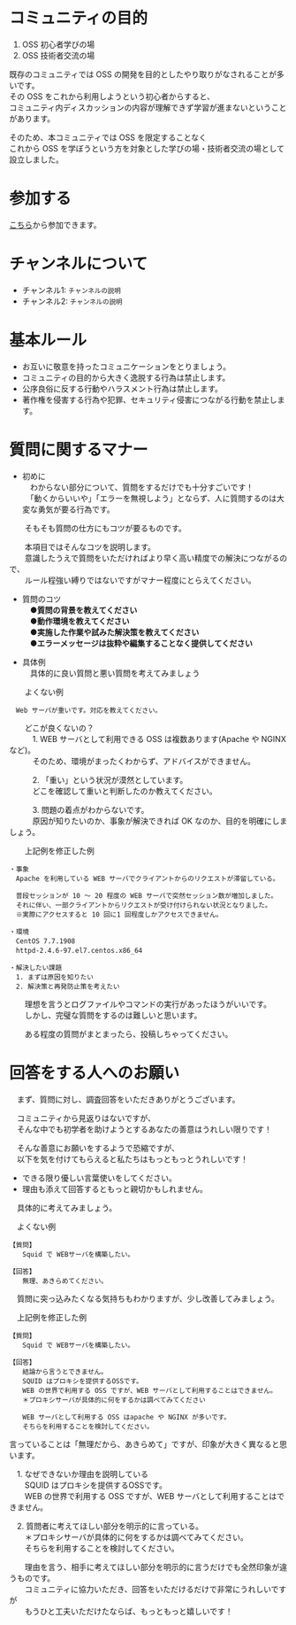 # コミュニティの目的
1. OSS 初心者学びの場
2. OSS 技術者交流の場

既存のコミュニティでは OSS の開発を目的としたやり取りがなされることが多いです。  
その OSS をこれから利用しようという初心者からすると、  
コミュニティ内ディスカッションの内容が理解できず学習が進まないということがあります。

そのため、本コミュニティでは OSS を限定することなく  
これから OSS を学ぼうという方を対象とした学びの場・技術者交流の場として設立しました。

# 参加する
[こちら](http://sti-testbbs.slack.com)から参加できます。

# チャンネルについて
* チャンネル1: ```チャンネルの説明```
* チャンネル2: ```チャンネルの説明```

# 基本ルール
* お互いに敬意を持ったコミュニケーションをとりましょう。
* コミュニティの目的から大きく逸脱する行為は禁止します。
* 公序良俗に反する行動やハラスメント行為は禁止します。
* 著作権を侵害する行為や犯罪、セキュリティ侵害につながる行動を禁止します。

# 質問に関するマナー
* 初めに  
　わからない部分について、質問をするだけでも十分すごいです！  
　「動くからいいや」「エラーを無視しよう」とならず、人に質問するのは大変な勇気が要る行為です。
 
　　そもそも質問の仕方にもコツが要るものです。

　　本項目ではそんなコツを説明します。  
　　意識したうえで質問をいただければより早く高い精度での解決につながるので、  
　　ルール程強い縛りではないですがマナー程度にとらえてください。
 
* 質問のコツ  
　●**質問の背景を教えてください**  
　●**動作環境を教えてください**  
　●**実施した作業や試みた解決策を教えてください**  
　●**エラーメッセージは抜粋や編集することなく提供してください**  

* 具体例  
　具体的に良い質問と悪い質問を考えてみましょう

　　よくない例  
```
　Web サーバが重いです。対応を教えてください。  
```

　　どこが良くないの？  
　　　1. WEB サーバとして利用できる OSS は複数あります(Apache や NGINX など)。  
　　　そのため、環境がまったくわからず、アドバイスができません。

　　　2. 「重い」という状況が漠然としています。  
　　　どこを確認して重いと判断したのか教えてください。

　　　3. 問題の着点がわからないです。  
　　　原因が知りたいのか、事象が解決できれば OK なのか、目的を明確にしましょう。

　　上記例を修正した例  
```
・事象  
　Apache を利用している WEB サーバでクライアントからのリクエストが滞留している。  

　普段セッションが 10 ～ 20 程度の WEB サーバで突然セッション数が増加しました。  
　それに伴い、一部クライアントからリクエストが受け付けられない状況となりました。  
　※実際にアクセスすると 10 回に1 回程度しかアクセスできません。  

・環境  
　CentOS 7.7.1908  
　httpd-2.4.6-97.el7.centos.x86_64  

・解決したい課題  
　1. まずは原因を知りたい  
　2. 解決策と再発防止策を考えたい
```  

　　理想を言うとログファイルやコマンドの実行があったほうがいいです。  
　　しかし、完璧な質問をするのは難しいと思います。  

　　ある程度の質問がまとまったら、投稿しちゃってください。  
  
# 回答をする人へのお願い

　まず、質問に対し、調査回答をいただきありがとうございます。  

　コミュニティから見返りはないですが、  
　そんな中でも初学者を助けようとするあなたの善意はうれしい限りです！  

　そんな善意にお願いをするようで恐縮ですが、  
　以下を気を付けてもらえると私たちはもっともっとうれしいです！  

* できる限り優しい言葉使いをしてください。  
* 理由も添えて回答するともっと親切かもしれません。  


　具体的に考えてみましょう。  
 
　よくない例  
```
【質問】
　　Squid で WEBサーバを構築したい。  
```

```
【回答】
　　無理、あきらめてください。  
```

　質問に突っ込みたくなる気持ちもわかりますが、少し改善してみましょう。

　上記例を修正した例  
```
【質問】  
　　Squid で WEBサーバを構築したい。  
```

```
【回答】  
　　結論から言うとできません。  
　　SQUID はプロキシを提供するOSSです。  
　　WEB の世界で利用する OSS ですが、WEB サーバとして利用することはできません。  
　　＊プロキシサーバが具体的に何をするかは調べてみてください  

　　WEB サーバとして利用する OSS はapache や NGINX が多いです。  
　　そちらを利用することを検討してください。  
```

言っていることは「無理だから、あきらめて」ですが、印象が大きく異なると思います。  

　1. なぜできないか理由を説明している  
　　SQUID はプロキシを提供するOSSです。  
　　WEB の世界で利用する OSS ですが、WEB サーバとして利用することはできません。  

　2. 質問者に考えてほしい部分を明示的に言っている。  
　　＊プロキシサーバが具体的に何をするかは調べてみてください。  
　　そちらを利用することを検討してください。  


　　理由を言う、相手に考えてほしい部分を明示的に言うだけでも全然印象が違うものです。  
　　コミュニティに協力いただき、回答をいただけるだけで非常にうれしいですが  
　　もうひと工夫いただけたならば、もっともっと嬉しいです！  
